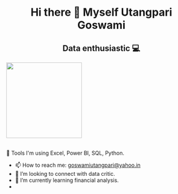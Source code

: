 
<h1 align="center"> Hi there 👋 Myself Utangpari Goswami </h1>
<h2 align="center">Data enthusiastic 💻</h2>


<img align="center" src="https://github.com/utangpari11/utangpari11/assets/22760850/dcd02e52-e709-4512-a2f2-126a91421241" width="200">
<br>
<br>

🏅 Tools I'm using 
Excel, Power BI, SQL, Python.

- 📫 How to reach me: goswamiutangpari@yahoo.in
- 👯 I’m looking to connect with data critic.
- 🌱 I’m currently learning financial analysis.
- 


<!--
**utangpari11/utangpari11** is a ✨ _special_ ✨ repository because its `README.md` (this file) appears on your GitHub profile.

Here are some ideas to get you started:

- 🔭 I’m currently working on ...
- 🌱 I’m currently learning ...
- 👯 I’m looking to collaborate on ...
- 🤔 I’m looking for help with ...
- 💬 Ask me about ...
- 📫 How to reach me: ...
- 😄 Pronouns: ...
- ⚡ Fun fact: ...
-->
